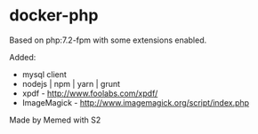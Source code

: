 docker-php
===========

Based on php:7.2-fpm with some extensions enabled.

Added:

- mysql client
- nodejs | npm | yarn | grunt
- xpdf - http://www.foolabs.com/xpdf/
- ImageMagick - http://www.imagemagick.org/script/index.php


Made by Memed with S2